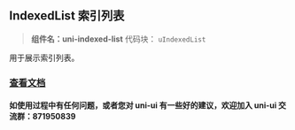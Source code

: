 ## IndexedList 索引列表

> **组件名：uni-indexed-list**
> 代码块： `uIndexedList`

用于展示索引列表。

### [查看文档](https://uniapp.dcloud.io/component/uniui/uni-indexed-list)

#### 如使用过程中有任何问题，或者您对 uni-ui 有一些好的建议，欢迎加入 uni-ui 交流群：871950839

